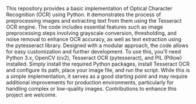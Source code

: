 This repository provides a basic implementation of Optical Character Recognition (OCR) using Python. It demonstrates the process of preprocessing images and extracting text from them using the Tesseract OCR engine. The code includes essential features such as image preprocessing steps involving grayscale conversion, thresholding, and noise removal to enhance OCR accuracy, as well as text extraction using the pytesseract library. Designed with a modular approach, the code allows for easy customization and further development. To use this, you'll need Python 3.x, OpenCV (cv2), Tesseract OCR (pytesseract), and PIL (Pillow) installed. Simply install the required Python packages, install Tesseract OCR and configure its path, place your image file, and run the script. While this is a simple implementation, it serves as a good starting point and may require additional improvements for production environments, particularly for handling complex or low-quality images. Contributions to enhance this project are welcome.
